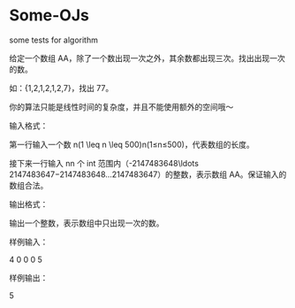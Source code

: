 # Some-OJs
some tests for algorithm

给定一个数组 AA，除了一个数出现一次之外，其余数都出现三次。找出出现一次的数。

如：{1,2,1,2,1,2,7}，找出 77。

你的算法只能是线性时间的复杂度，并且不能使用额外的空间哦～


输入格式：

第一行输入一个数 n(1 \leq n \leq 500)n(1≤n≤500)，代表数组的长度。

接下来一行输入 nn 个 int 范围内（-2147483648\ldots 2147483647−2147483648…2147483647）的整数，表示数组 AA。保证输入的数组合法。


输出格式：

输出一个整数，表示数组中只出现一次的数。


样例输入：

4
0 0 0 5


样例输出：

5
